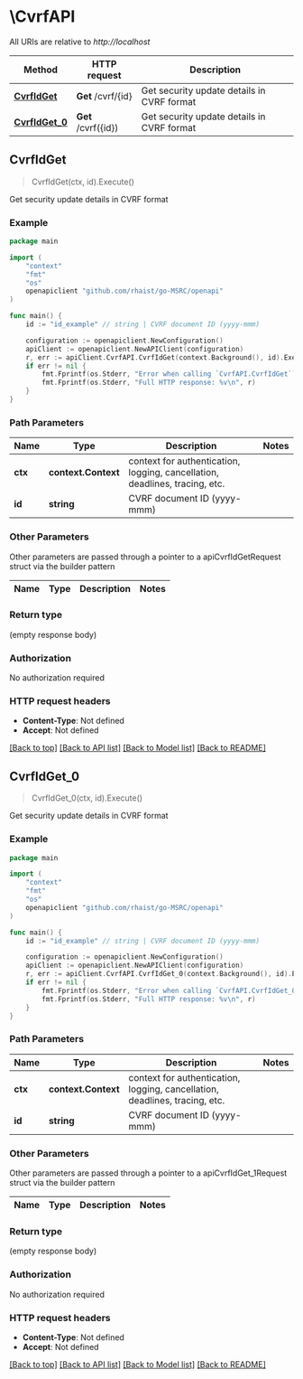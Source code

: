 # \CvrfAPI

All URIs are relative to *http://localhost*

Method | HTTP request | Description
------------- | ------------- | -------------
[**CvrfIdGet**](CvrfAPI.md#CvrfIdGet) | **Get** /cvrf/{id} | Get security update details in CVRF format
[**CvrfIdGet_0**](CvrfAPI.md#CvrfIdGet_0) | **Get** /cvrf({id}) | Get security update details in CVRF format



## CvrfIdGet

> CvrfIdGet(ctx, id).Execute()

Get security update details in CVRF format



### Example

```go
package main

import (
	"context"
	"fmt"
	"os"
	openapiclient "github.com/rhaist/go-MSRC/openapi"
)

func main() {
	id := "id_example" // string | CVRF document ID (yyyy-mmm)

	configuration := openapiclient.NewConfiguration()
	apiClient := openapiclient.NewAPIClient(configuration)
	r, err := apiClient.CvrfAPI.CvrfIdGet(context.Background(), id).Execute()
	if err != nil {
		fmt.Fprintf(os.Stderr, "Error when calling `CvrfAPI.CvrfIdGet``: %v\n", err)
		fmt.Fprintf(os.Stderr, "Full HTTP response: %v\n", r)
	}
}
```

### Path Parameters


Name | Type | Description  | Notes
------------- | ------------- | ------------- | -------------
**ctx** | **context.Context** | context for authentication, logging, cancellation, deadlines, tracing, etc.
**id** | **string** | CVRF document ID (yyyy-mmm) | 

### Other Parameters

Other parameters are passed through a pointer to a apiCvrfIdGetRequest struct via the builder pattern


Name | Type | Description  | Notes
------------- | ------------- | ------------- | -------------


### Return type

 (empty response body)

### Authorization

No authorization required

### HTTP request headers

- **Content-Type**: Not defined
- **Accept**: Not defined

[[Back to top]](#) [[Back to API list]](../README.md#documentation-for-api-endpoints)
[[Back to Model list]](../README.md#documentation-for-models)
[[Back to README]](../README.md)


## CvrfIdGet_0

> CvrfIdGet_0(ctx, id).Execute()

Get security update details in CVRF format



### Example

```go
package main

import (
	"context"
	"fmt"
	"os"
	openapiclient "github.com/rhaist/go-MSRC/openapi"
)

func main() {
	id := "id_example" // string | CVRF document ID (yyyy-mmm)

	configuration := openapiclient.NewConfiguration()
	apiClient := openapiclient.NewAPIClient(configuration)
	r, err := apiClient.CvrfAPI.CvrfIdGet_0(context.Background(), id).Execute()
	if err != nil {
		fmt.Fprintf(os.Stderr, "Error when calling `CvrfAPI.CvrfIdGet_0``: %v\n", err)
		fmt.Fprintf(os.Stderr, "Full HTTP response: %v\n", r)
	}
}
```

### Path Parameters


Name | Type | Description  | Notes
------------- | ------------- | ------------- | -------------
**ctx** | **context.Context** | context for authentication, logging, cancellation, deadlines, tracing, etc.
**id** | **string** | CVRF document ID (yyyy-mmm) | 

### Other Parameters

Other parameters are passed through a pointer to a apiCvrfIdGet_1Request struct via the builder pattern


Name | Type | Description  | Notes
------------- | ------------- | ------------- | -------------


### Return type

 (empty response body)

### Authorization

No authorization required

### HTTP request headers

- **Content-Type**: Not defined
- **Accept**: Not defined

[[Back to top]](#) [[Back to API list]](../README.md#documentation-for-api-endpoints)
[[Back to Model list]](../README.md#documentation-for-models)
[[Back to README]](../README.md)


